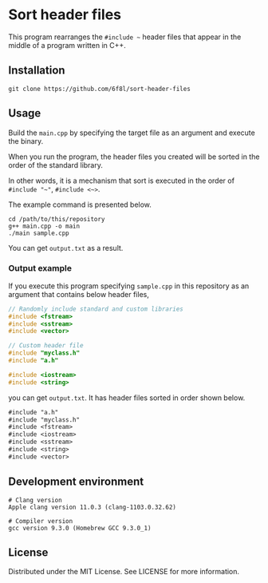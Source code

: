 # Sort header files
This program rearranges the `#include ~` header files that appear in the middle of a program written in C++.

## Installation
```
git clone https://github.com/6f8l/sort-header-files
```

## Usage
Build the `main.cpp` by specifying the target file as an argument and execute the binary.

When you run the program, the header files you created will be sorted in the order of the standard library.

In other words, it is a mechanism that sort is executed in the order of `#include "~"`, `#include <~>`.

The example command is presented below.
```
cd /path/to/this/repository
g++ main.cpp -o main
./main sample.cpp
```

You can get `output.txt` as a result.

### Output example
If you execute this program specifying `sample.cpp` in this repository as an argument that contains below header files,
```cpp
// Randomly include standard and custom libraries
#include <fstream>
#include <sstream>
#include <vector>

// Custom header file
#include "myclass.h"
#include "a.h"

#include <iostream>
#include <string>
```

you can get `output.txt`.
It has header files sorted in order shown below.
```txt
#include "a.h"
#include "myclass.h"
#include <fstream>
#include <iostream>
#include <sstream>
#include <string>
#include <vector>
```

## Development environment
```
# Clang version
Apple clang version 11.0.3 (clang-1103.0.32.62)

# Compiler version
gcc version 9.3.0 (Homebrew GCC 9.3.0_1)
```

## License
Distributed under the MIT License. See LICENSE for more information.
